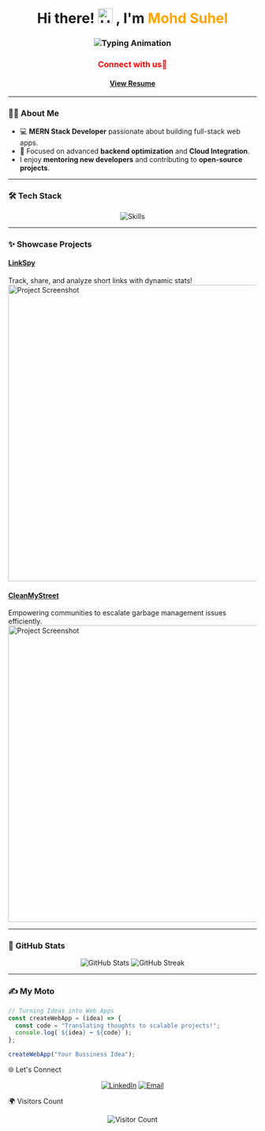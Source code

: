 <h1 align="center">Hi there!   <img src="https://media.giphy.com/media/hvRJCLFzcasrR4ia7z/giphy.gif" width="30" alt="Handshake"> , I'm <span style="color: orange;">Mohd Suhel</span></h1>

<h3 align="center">
  <img src="https://readme-typing-svg.herokuapp.com?font=Fira+Code&size=25&duration=4000&pause=1000&color=FFA500&center=true&vCenter=true&width=600&lines=MERN+Stack+Developer;Turning+Ideas+into+Web+Apps;Building+Scalable+Projects;Crafting+the+Future+of+Web!" alt="Typing Animation">
</h3>

<p align="center">
<h3 align='center' style="color:red">Connect with us🤝</h3>
</p>
<h4 align='center'><a href='https://drive.google.com/file/d/1k460DZS6Yboz496IjRpDE3HHZ0JOoFCb/view?usp=drive_link' target='_blank'>View Resume</a></h4>

---
### 🙋‍♂️ **About Me**

- 💻 **MERN Stack Developer** passionate about building full-stack web apps.  
- 🚀 Focused on advanced **backend optimization** and **Cloud Integration**.  
-  I enjoy **mentoring new developers** and contributing to **open-source projects**.

---

### 🛠️ **Tech Stack**
<p align="center">
  <img src="https://skillicons.dev/icons?i=javascript,react,nodejs,express,mongodb,tailwindcss,github,gsap&theme=dark" alt="Skills">
</p>

---

### ✨ **Showcase Projects**

#### **[LinkSpy](https://linkspy.netlify.app/)**
Track, share, and analyze short links with dynamic stats!  
<img src="https://user-images.githubusercontent.com/118781082/71305155-614c0280-23dd-11ea-9218-7d9c97f5f18b.png" alt="Project Screenshot" width="600">

#### **[CleanMyStreet](https://cleanmystreet.netlify.app/)**
Empowering communities to escalate garbage management issues efficiently.  
<img src="https://user-images.githubusercontent.com/118781082/71305161-73c63c00-23dd-11ea-8619-b2d72bbd03ef.png" alt="Project Screenshot" width="600">

---

### 🌟 **GitHub Stats**

<p align="center">
  <img src="https://github-readme-stats.vercel.app/api?username=Suheldevs&show_icons=true&theme=radical" alt="GitHub Stats">
  <img src="https://streak-stats.demolab.com/?user=Suheldevs&theme=radical" alt="GitHub Streak">
</p>

---

### ✍️ **My Moto**
```javascript
// Turning Ideas into Web Apps
const createWebApp = (idea) => {
  const code = "Translating thoughts to scalable projects!";
  console.log(`${idea} ➡️ ${code}`);
};

createWebApp("Your Bussiness Idea");
```
🌐 Let's Connect
<p align="center"> <a href="https://linkedin.com/in/mohd-suhel-4b2072257" target="_blank"><img src="https://img.shields.io/badge/LinkedIn-0A66C2?style=for-the-badge&logo=linkedin&logoColor=white" alt="LinkedIn"></a> <a href="mailto:mohdsuhel.dev@gmail.com"><img src="https://img.shields.io/badge/Email-D14836?style=for-the-badge&logo=gmail&logoColor=white" alt="Email"></a> </p>
🌍 Visitors Count
<p align="center"> <img src="https://komarev.com/ghpvc/?username=Suheldevs&style=for-the-badge&color=blueviolet" alt="Visitor Count"> </p> 
